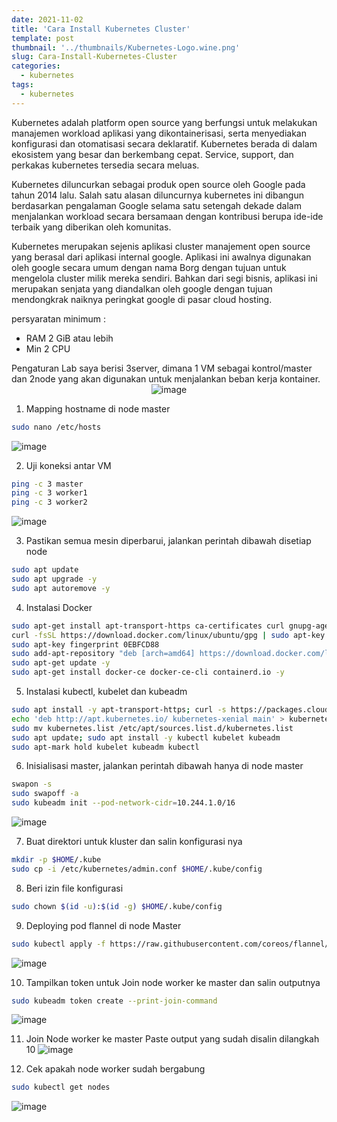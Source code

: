 ```yaml
---
date: 2021-11-02
title: 'Cara Install Kubernetes Cluster'
template: post
thumbnail: '../thumbnails/Kubernetes-Logo.wine.png'
slug: Cara-Install-Kubernetes-Cluster
categories:
  - kubernetes
tags:
  - kubernetes
---
```


Kubernetes adalah platform open source yang berfungsi untuk melakukan manajemen workload aplikasi yang dikontainerisasi, serta menyediakan konfigurasi dan otomatisasi secara deklaratif. Kubernetes berada di dalam ekosistem yang besar dan berkembang cepat. Service, support, dan perkakas kubernetes tersedia secara meluas.

Kubernetes diluncurkan sebagai produk open source oleh Google pada tahun 2014 lalu. Salah satu alasan diluncurnya kubernetes ini dibangun berdasarkan pengalaman Google selama satu setengah dekade dalam menjalankan workload secara bersamaan dengan kontribusi berupa ide-ide terbaik yang diberikan oleh komunitas.

Kubernetes merupakan sejenis aplikasi cluster manajement open source yang berasal dari aplikasi internal google. Aplikasi ini awalnya digunakan oleh google secara umum dengan nama Borg dengan tujuan untuk mengelola cluster milik mereka sendiri. Bahkan dari segi bisnis, aplikasi ini merupakan senjata yang diandalkan oleh google dengan tujuan mendongkrak naiknya peringkat google di pasar cloud hosting.

persyaratan minimum :
- RAM 2 GiB atau lebih
- Min 2 CPU

Pengaturan Lab saya berisi 3server, dimana 1 VM sebagai kontrol/master dan 2node yang akan digunakan untuk menjalankan beban kerja kontainer. <br>
<span style="display:block;text-align:center">![image](https://user-images.githubusercontent.com/91788409/140009318-4bf167cb-9cfe-455e-8656-c8e8e6801196.png)</span>


1. Mapping hostname di node master
```sh
sudo nano /etc/hosts
```
![image](https://user-images.githubusercontent.com/91788409/140009338-a8ec0f41-a16a-45ab-a67d-8c787f53b4bf.png)


2. Uji koneksi antar VM
```sh
ping -c 3 master
ping -c 3 worker1
ping -c 3 worker2
```
![image](https://user-images.githubusercontent.com/91788409/140009344-a92def37-ea57-4213-9715-70cafcf6a0ff.png)


3. Pastikan semua mesin diperbarui, jalankan perintah dibawah disetiap node
```sh
sudo apt update
sudo apt upgrade -y
sudo apt autoremove -y
```

4. Instalasi Docker
```sh
sudo apt-get install apt-transport-https ca-certificates curl gnupg-agent software-properties-common -y
curl -fsSL https://download.docker.com/linux/ubuntu/gpg | sudo apt-key add -
sudo apt-key fingerprint 0EBFCD88
sudo add-apt-repository "deb [arch=amd64] https://download.docker.com/linux/ubuntu $(lsb_release -cs) stable"
sudo apt-get update -y
sudo apt-get install docker-ce docker-ce-cli containerd.io -y
```

5. Instalasi kubectl, kubelet dan kubeadm
```sh
sudo apt install -y apt-transport-https; curl -s https://packages.cloud.google.com/apt/doc/apt-key.gpg | sudo apt-key add -
echo 'deb http://apt.kubernetes.io/ kubernetes-xenial main' > kubernetes.list
sudo mv kubernetes.list /etc/apt/sources.list.d/kubernetes.list
sudo apt update; sudo apt install -y kubectl kubelet kubeadm
sudo apt-mark hold kubelet kubeadm kubectl
```

6. Inisialisasi master, jalankan perintah dibawah hanya di node master
```sh
swapon -s
sudo swapoff -a
sudo kubeadm init --pod-network-cidr=10.244.1.0/16
```
![image](https://user-images.githubusercontent.com/91788409/140009353-f6be2b09-c9dd-4fb0-b3e9-2ed0d08e0526.png)

7. Buat direktori untuk kluster dan salin konfigurasi nya
```sh
mkdir -p $HOME/.kube
sudo cp -i /etc/kubernetes/admin.conf $HOME/.kube/config
```

8. Beri izin file konfigurasi
```sh
sudo chown $(id -u):$(id -g) $HOME/.kube/config
```

9. Deploying pod flannel di node Master
```sh
sudo kubectl apply -f https://raw.githubusercontent.com/coreos/flannel/master/Documentation/kube-flannel.yml
```
![image](https://user-images.githubusercontent.com/91788409/140009374-a2c961a7-3bd0-4462-a54e-b25b6d5f9156.png)


10. Tampilkan token untuk Join node worker ke master dan salin outputnya
```sh
sudo kubeadm token create --print-join-command
```
![image](https://user-images.githubusercontent.com/91788409/140009388-b8e4fada-7ce1-4a30-8e10-a03dfa9b8624.png)


11. Join Node worker ke master
Paste output yang sudah disalin dilangkah 10
![image](https://user-images.githubusercontent.com/91788409/140009430-170322b0-0981-4df6-848d-6b3aae942581.png)


12. Cek apakah node worker sudah bergabung
```sh
sudo kubectl get nodes
```
![image](https://user-images.githubusercontent.com/91788409/140009436-b61dd90f-31d2-4ab3-97c7-63cfc8e3141a.png)
